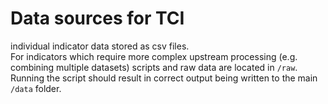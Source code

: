 # Data sources for TCI

individual indicator data stored as csv files.  
For indicators which require more complex upstream processing (e.g. combining multiple datasets) 
scripts and raw data are located in `/raw`. Running the script should result in correct output being written to the main `/data` folder. 
